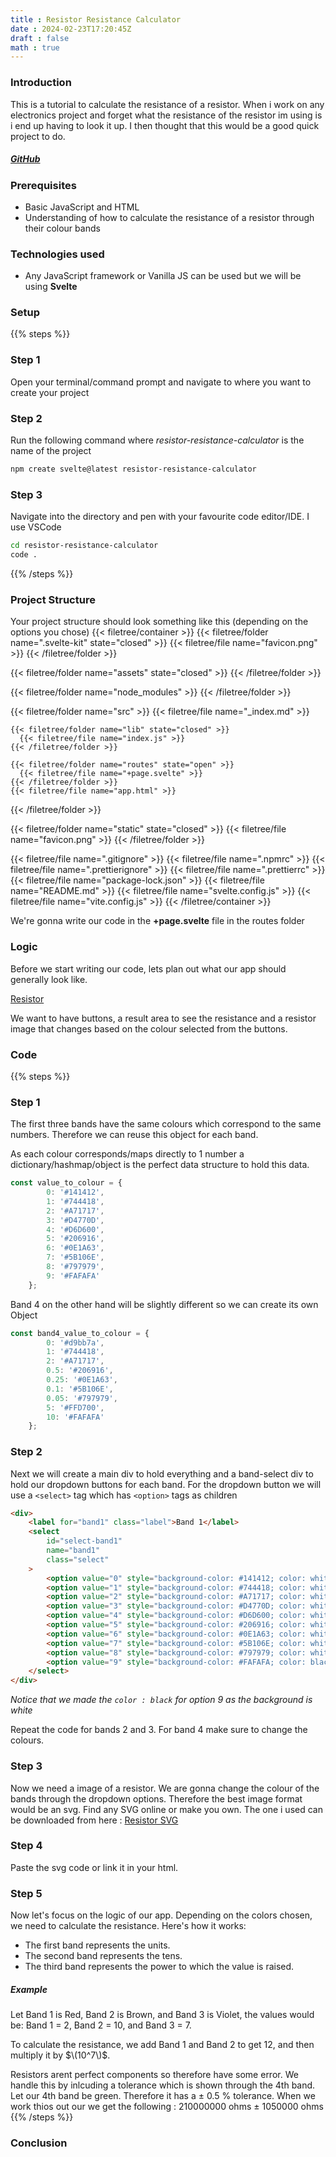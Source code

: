 ```yaml
---
title : Resistor Resistance Calculator
date : 2024-02-23T17:20:45Z
draft : false
math : true
---
```


### Introduction
This is a tutorial to calculate the resistance of a resistor. 
When i work on any electronics project and forget what the resistance of the resistor im using is i end up having to look it up. I then thought that this would be a good quick project to do.

##### [GitHub](https://github.com/awaisamjad/electronics)

### Prerequisites
- Basic JavaScript and HTML
- Understanding of how to calculate the resistance of a resistor through their colour bands
  
### Technologies used
- Any JavaScript framework or Vanilla JS can be used but we will be using **Svelte**

### Setup
{{% steps %}}

### Step 1

Open your terminal/command prompt and navigate to where you want to create your project

### Step 2

Run the following command where _resistor-resistance-calculator_ is the name of the project

```bash
npm create svelte@latest resistor-resistance-calculator
```
### Step 3
Navigate into the directory and pen with your favourite code editor/IDE. I use VSCode

```bash
cd resistor-resistance-calculator
code .
```

{{% /steps %}}

### Project Structure
Your project structure should look something like this (depending on the options you chose)
{{< filetree/container >}}
  {{< filetree/folder name=".svelte-kit" state="closed" >}}
      {{< filetree/file name="favicon.png" >}}
  {{< /filetree/folder >}}

  {{< filetree/folder name="assets" state="closed" >}}
  {{< /filetree/folder >}}

  {{< filetree/folder name="node_modules" >}}
  {{< /filetree/folder >}}

  {{< filetree/folder name="src" >}}
    {{< filetree/file name="_index.md" >}}

    {{< filetree/folder name="lib" state="closed" >}}
      {{< filetree/file name="index.js" >}}
    {{< /filetree/folder >}}

    {{< filetree/folder name="routes" state="open" >}}
      {{< filetree/file name="+page.svelte" >}}
    {{< /filetree/folder >}}
    {{< filetree/file name="app.html" >}}
  {{< /filetree/folder >}}

  {{< filetree/folder name="static" state="closed" >}}
      {{< filetree/file name="favicon.png" >}}
  {{< /filetree/folder >}}

  {{< filetree/file name=".gitignore" >}}
  {{< filetree/file name=".npmrc" >}}
  {{< filetree/file name=".prettierignore" >}}
  {{< filetree/file name=".prettierrc" >}}
  {{< filetree/file name="package-lock.json" >}}
  {{< filetree/file name="README.md" >}}
  {{< filetree/file name="svelte.config.js" >}}
  {{< filetree/file name="vite.config.js" >}}
{{< /filetree/container >}}

We're gonna write our code in the **+page.svelte** file in the routes folder

### Logic
Before we start writing our code, lets plan out what our app should generally look like.


[Resistor](/static/images/band.png)

We want to have buttons, a result area to see the resistance and a resistor image that changes based on the colour selected from the buttons.

### Code

{{% steps %}}

### Step 1
The first three bands have the same colours which correspond to the same numbers. Therefore we can reuse this object for each band.

As each colour corresponds/maps directly to 1 number a dictionary/hashmap/object is the perfect data structure to hold this data.

```javascript
const value_to_colour = {
		0: '#141412',
		1: '#744418',
		2: '#A71717',
		3: '#D4770D',
		4: '#D6D600',
		5: '#206916',
		6: '#0E1A63',
		7: '#5B106E',
		8: '#797979',
		9: '#FAFAFA'
	};
```
Band 4 on the other hand will be slightly different so we can create its own Object
```javascript
const band4_value_to_colour = {
		0: '#d9bb7a',
		1: '#744418',
		2: '#A71717',
		0.5: '#206916',
		0.25: '#0E1A63',
		0.1: '#5B106E',
		0.05: '#797979',
		5: '#FFD700',
		10: '#FAFAFA'
	};
```

### Step 2
Next we will create a main div to hold everything and a band-select div to hold our dropdown buttons for each band. For the dropdown button we will use a  ```<select>``` tag which has ```<option>``` tags as children

```html
<div>
	<label for="band1" class="label">Band 1</label>
	<select
		id="select-band1"
		name="band1"
		class="select"
	>
		<option value="0" style="background-color: #141412; color: white;">Black</option>
		<option value="1" style="background-color: #744418; color: white;">Brown</option>
		<option value="2" style="background-color: #A71717; color: white;">Red</option>
		<option value="3" style="background-color: #D4770D; color: white;">Orange</option>
		<option value="4" style="background-color: #D6D600; color: white;">Yellow</option>
		<option value="5" style="background-color: #206916; color: white;">Green</option>
		<option value="6" style="background-color: #0E1A63; color: white;">Blue</option>
		<option value="7" style="background-color: #5B106E; color: white;">Violet</option>
		<option value="8" style="background-color: #797979; color: white;">Grey</option>
		<option value="9" style="background-color: #FAFAFA; color: black;">White</option>
	</select>
</div>
```
_Notice that we made the `color : black` for option 9 as the background is white_

Repeat the code for bands 2 and 3. For band 4 make sure to change the colours.
### Step 3
Now we need a image of a resistor. We are gonna change the colour of the bands through the dropdown options. Therefore the best image format would be an svg. Find any SVG online or make you own. The one i used can be downloaded from here : [Resistor SVG](https://openclipart.org/detail/276048/47k-ohm-resistor)

### Step 4
Paste the svg code or link it in your html.

### Step 5

Now let's focus on the logic of our app. Depending on the colors chosen, we need to calculate the resistance. Here's how it works:

- The first band represents the units.
- The second band represents the tens.
- The third band represents the power to which the value is raised.

##### Example
Let Band 1 is Red, Band 2 is Brown, and Band 3 is Violet, the values would be: Band 1 = 2, Band 2 = 10, and Band 3 = 7.

To calculate the resistance, we add Band 1 and Band 2 to get 12, and then multiply it by 
$\(10^7\)$.

Resistors arent perfect components so therefore have some error. We handle this by inlcuding a tolerance which is shown through the 4th band. Let our 4th band be green. Therefore it has a ± 0.5 % tolerance. When we work thios out our we get the following :
210000000 ohms ± 1050000 ohms
{{% /steps %}}

### Conclusion
